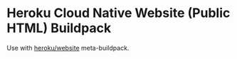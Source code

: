 # Heroku Cloud Native Website (Public HTML) Buildpack

Use with [heroku/website](../../meta-buildpacks/website/) meta-buildpack.
